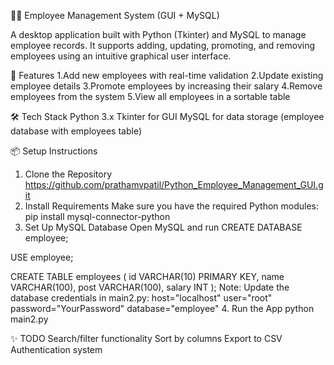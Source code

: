 🧑‍💼 Employee Management System (GUI + MySQL)

A desktop application built with Python (Tkinter) and MySQL to manage employee records. It supports adding, updating, promoting, and removing employees using an intuitive graphical user interface.

🚀 Features
1.Add new employees with real-time validation
2.Update existing employee details
3.Promote employees by increasing their salary
4.Remove employees from the system
5.View all employees in a sortable table

🛠 Tech Stack
Python 3.x
Tkinter for GUI
MySQL for data storage (employee database with employees table)

📦 Setup Instructions
1. Clone the Repository
   https://github.com/prathamvpatil/Python_Employee_Management_GUI.git
2. Install Requirements
   Make sure you have the required Python modules:
   pip install mysql-connector-python
3. Set Up MySQL Database
   Open MySQL and run
   CREATE DATABASE employee;

USE employee;

CREATE TABLE employees (
  id VARCHAR(10) PRIMARY KEY,
  name VARCHAR(100),
  post VARCHAR(100),
  salary INT
);
Note: Update the database credentials in main2.py:
host="localhost"
user="root"
password="YourPassword"
database="employee"
4. Run the App
python main2.py


✨ TODO
Search/filter functionality
Sort by columns
Export to CSV
Authentication system

